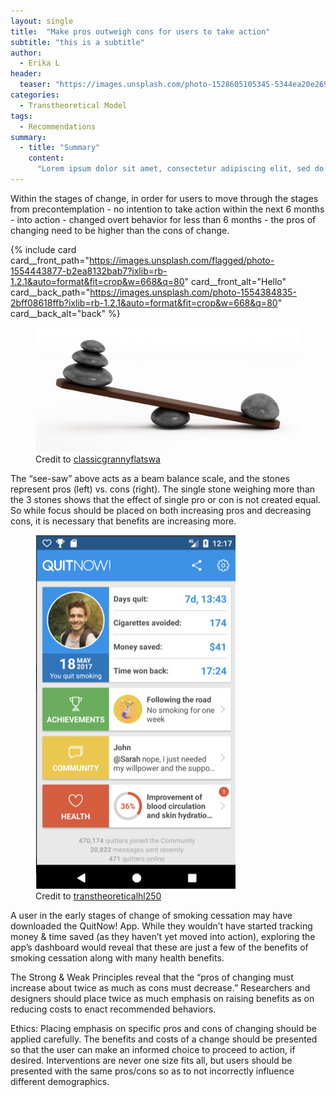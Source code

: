 ```yaml
---
layout: single
title:  "Make pros outweigh cons for users to take action"
subtitle: "this is a subtitle"
author: 
  - Erika L
header:
  teaser: "https://images.unsplash.com/photo-1528605105345-5344ea20e269?ixlib=rb-1.2.1&auto=format&fit=crop&w=1350&q=80"
categories:
  - Transtheoretical Model
tags:
  - Recommendations
summary: 
  - title: "Summary"
    content: 
      "Lorem ipsum dolor sit amet, consectetur adipiscing elit, sed do eiusmod tempor incididunt ut labore et dolore magna aliqua. Ut enim ad minim veniam, quis nostrud exercitation ullamco laboris nisi ut aliquip ex ea commodo consequat. Duis aute irure dolor in reprehenderit in voluptate velit esse cillum dolore eu fugiat nulla pariatur. Excepteur sint occaecat cupidatat non proident, sunt in culpa qui officia deserunt mollit anim id est laborum."
---
```


Within the stages of change, in order for users to move through the stages from precontemplation - no intention to take action within the next 6 months - into action - changed overt behavior for less than 6 months - the pros of changing need to be higher than the cons of change.

{% include card card__front_path="https://images.unsplash.com/flagged/photo-1554443877-b2ea8132bab7?ixlib=rb-1.2.1&auto=format&fit=crop&w=668&q=80" card__front_alt="Hello" card__back_path="https://images.unsplash.com/photo-1554384835-2bff08618ffb?ixlib=rb-1.2.1&auto=format&fit=crop&w=668&q=80" card__back_alt="back" %}

<figure>
	<img src="/assets/images/posts/ttm02/ttm03.png" alt="Rocks on a see-saw">
	<figcaption>
    Credit to <a href="http://www.classicgrannyflatswa.com.au/granny-flats-do-the-pros-outweigh-the-cons">classicgrannyflatswa</a>
  </figcaption>
</figure>

The “see-saw” above acts as a beam balance scale, and the stones represent pros (left) vs. cons (right). The single stone weighing more than the 3 stones shows that the effect of single pro or con is not created equal. So while focus should be placed on both increasing pros and decreasing cons, it is necessary that benefits are increasing more.

<figure>
	<img src="/assets/images/posts/ttm02/ttm04.png" alt="screenshot of the Quitnow app for smoking cessation">
	<figcaption>
    Credit to <a href="https://transtheoreticalhl250.weebly.com/key-points.html">transtheoreticalhl250</a>
  </figcaption>
</figure>

A user in the early stages of change of smoking cessation may have downloaded the QuitNow! App. While they wouldn’t have started tracking money & time saved (as they haven’t yet moved into action), exploring the app’s dashboard would reveal that these are just a few of the benefits of smoking cessation along with many health benefits.

The Strong & Weak Principles reveal that the “pros of changing must increase about twice as much as cons must decrease.” Researchers and designers should place twice as much emphasis on raising benefits as on reducing costs to enact recommended behaviors.

Ethics: Placing emphasis on specific pros and cons of changing should be applied carefully. The benefits and costs of a change should be presented so that the user can make an informed choice to proceed to action, if desired. Interventions are never one size fits all, but users should be presented with the same pros/cons so as to not incorrectly influence different demographics.
